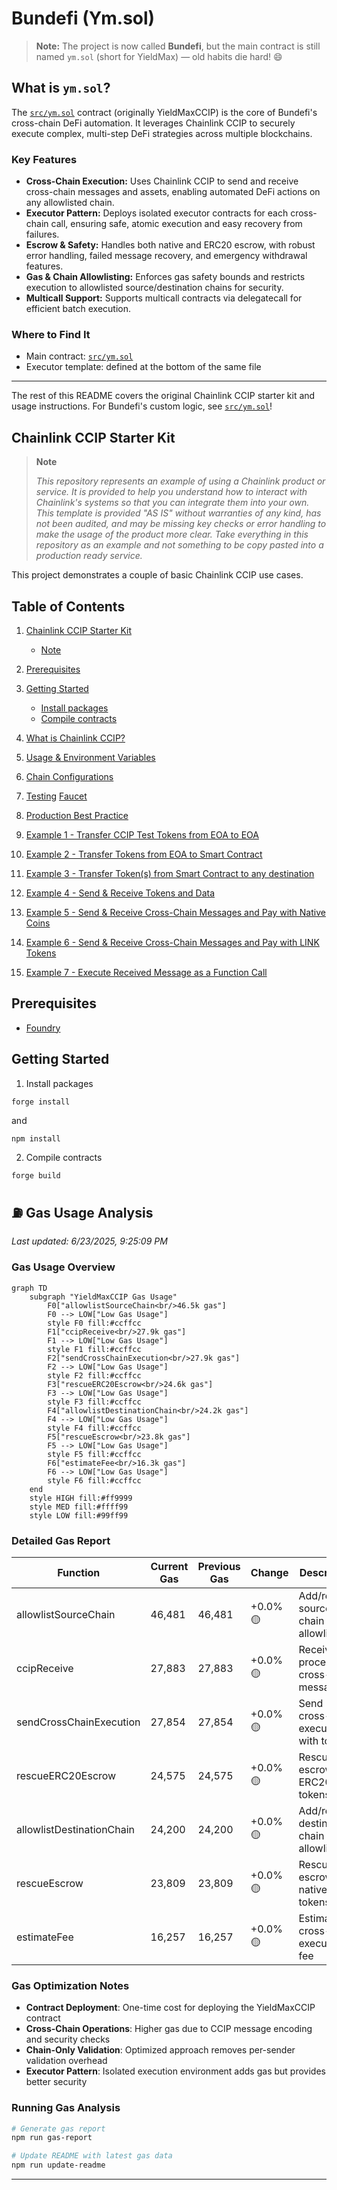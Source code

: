 # Bundefi (Ym.sol)

> **Note:**
> The project is now called **Bundefi**, but the main contract is still named `ym.sol` (short for YieldMax) — old habits die hard! 😄

## What is `ym.sol`?

The [`src/ym.sol`](./src/ym.sol) contract (originally YieldMaxCCIP) is the core of Bundefi's cross-chain DeFi automation. It leverages Chainlink CCIP to securely execute complex, multi-step DeFi strategies across multiple blockchains.

### Key Features
- **Cross-Chain Execution:** Uses Chainlink CCIP to send and receive cross-chain messages and assets, enabling automated DeFi actions on any allowlisted chain.
- **Executor Pattern:** Deploys isolated executor contracts for each cross-chain call, ensuring safe, atomic execution and easy recovery from failures.
- **Escrow & Safety:** Handles both native and ERC20 escrow, with robust error handling, failed message recovery, and emergency withdrawal features.
- **Gas & Chain Allowlisting:** Enforces gas safety bounds and restricts execution to allowlisted source/destination chains for security.
- **Multicall Support:** Supports multicall contracts via delegatecall for efficient batch execution.

### Where to Find It
- Main contract: [`src/ym.sol`](./src/ym.sol)
- Executor template: defined at the bottom of the same file

---

The rest of this README covers the original Chainlink CCIP starter kit and usage instructions. For Bundefi's custom logic, see [`src/ym.sol`](./src/ym.sol)!

## Chainlink CCIP Starter Kit

> **Note**
>
> _This repository represents an example of using a Chainlink product or service. It is provided to help you understand how to interact with Chainlink's systems so that you can integrate them into your own. This template is provided "AS IS" without warranties of any kind, has not been audited, and may be missing key checks or error handling to make the usage of the product more clear. Take everything in this repository as an example and not something to be copy pasted into a production ready service._

This project demonstrates a couple of basic Chainlink CCIP use cases.

## Table of Contents

1. [Chainlink CCIP Starter Kit](#chainlink-ccip-starter-kit)
   - [Note](#note)
2. [Prerequisites](#prerequisites)
3. [Getting Started](#getting-started)
   - [Install packages](#install-packages)
   - [Compile contracts](#compile-contracts)
4. [What is Chainlink CCIP?](#what-is-chainlink-ccip)
5. [Usage & Environment Variables](#usage--environment-variables)
6. [Chain Configurations](#chain-configurations)
7. [Testing](#local-testing)
   [Faucet](#faucet)

8. [Production Best Practice](#production-best-practice)
9. [Example 1 - Transfer CCIP Test Tokens from EOA to EOA](#example-1---transfer-tokens-from-eoa-to-eoa)
10. [Example 2 - Transfer Tokens from EOA to Smart Contract](#example-2---transfer-tokens-from-eoa-to-smart-contract)
11. [Example 3 - Transfer Token(s) from Smart Contract to any destination](#example-3---transfer-tokens-from-smart-contract-to-any-destination)
12. [Example 4 - Send & Receive Tokens and Data](#example-4---send--receive-tokens-and-data)
13. [Example 5 - Send & Receive Cross-Chain Messages and Pay with Native Coins](#example-5---send--receive-cross-chain-messages-and-pay-with-native-coins)
14. [Example 6 - Send & Receive Cross-Chain Messages and Pay with LINK Tokens](#example-6---send--receive-cross-chain-messages-and-pay-with-link-tokens)
15. [Example 7 - Execute Received Message as a Function Call](#example-7---execute-received-message-as-a-function-call)

## Prerequisites

- [Foundry](https://book.getfoundry.sh/getting-started/installation)

## Getting Started

1. Install packages

```
forge install
```

and

```
npm install
```

2. Compile contracts

```
forge build
```



## ⛽ Gas Usage Analysis

*Last updated: 6/23/2025, 9:25:09 PM*

### Gas Usage Overview

```mermaid
graph TD
    subgraph "YieldMaxCCIP Gas Usage"
        F0["allowlistSourceChain<br/>46.5k gas"]
        F0 --> LOW["Low Gas Usage"]
        style F0 fill:#ccffcc
        F1["ccipReceive<br/>27.9k gas"]
        F1 --> LOW["Low Gas Usage"]
        style F1 fill:#ccffcc
        F2["sendCrossChainExecution<br/>27.9k gas"]
        F2 --> LOW["Low Gas Usage"]
        style F2 fill:#ccffcc
        F3["rescueERC20Escrow<br/>24.6k gas"]
        F3 --> LOW["Low Gas Usage"]
        style F3 fill:#ccffcc
        F4["allowlistDestinationChain<br/>24.2k gas"]
        F4 --> LOW["Low Gas Usage"]
        style F4 fill:#ccffcc
        F5["rescueEscrow<br/>23.8k gas"]
        F5 --> LOW["Low Gas Usage"]
        style F5 fill:#ccffcc
        F6["estimateFee<br/>16.3k gas"]
        F6 --> LOW["Low Gas Usage"]
        style F6 fill:#ccffcc
    end
    style HIGH fill:#ff9999
    style MED fill:#ffff99
    style LOW fill:#99ff99

```

### Detailed Gas Report

| Function | Current Gas | Previous Gas | Change | Description |
|----------|-------------|--------------|--------|-------------|
| allowlistSourceChain | 46,481 | 46,481 | +0.0% 🟡 | Add/remove source chain from allowlist |
| ccipReceive | 27,883 | 27,883 | +0.0% 🟡 | Receive and process cross-chain message |
| sendCrossChainExecution | 27,854 | 27,854 | +0.0% 🟡 | Send cross-chain execution with tokens |
| rescueERC20Escrow | 24,575 | 24,575 | +0.0% 🟡 | Rescue escrowed ERC20 tokens |
| allowlistDestinationChain | 24,200 | 24,200 | +0.0% 🟡 | Add/remove destination chain from allowlist |
| rescueEscrow | 23,809 | 23,809 | +0.0% 🟡 | Rescue escrowed native tokens |
| estimateFee | 16,257 | 16,257 | +0.0% 🟡 | Estimate cross-chain execution fee |


### Gas Optimization Notes

- **Contract Deployment**: One-time cost for deploying the YieldMaxCCIP contract
- **Cross-Chain Operations**: Higher gas due to CCIP message encoding and security checks
- **Chain-Only Validation**: Optimized approach removes per-sender validation overhead
- **Executor Pattern**: Isolated execution environment adds gas but provides better security

### Running Gas Analysis

```bash
# Generate gas report
npm run gas-report

# Update README with latest gas data
npm run update-readme
```

---

